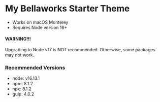 My Bellaworks Starter Theme
=======

* Works on macOS Monterey
* Requires Node version 16+


#### WARNING!!!
Upgrading to Node v17 is NOT recommended. Otherwise, some packages may not work.


### Recommended Versions 
* node: v16.13.1
* npm: 8.1.2
* npx: 8.1.2
* gulp: 4.0.2

